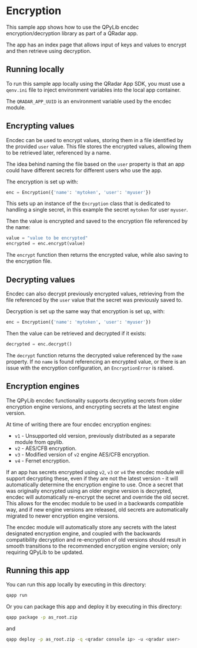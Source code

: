 # Encryption

This sample app shows how to use the QPyLib encdec encryption/decryption library as part of a QRadar app.

The app has an index page that allows input of keys and values to encrypt and then retrieve using decryption.

## Running locally

To run this sample app locally using the QRadar App SDK, you must use a `qenv.ini` file to inject environment
variables into the local app container.

The `QRADAR_APP_UUID` is an environment variable used by the encdec module.

## Encrypting values

Encdec can be used to encrypt values, storing them in a file identified by the provided `user` value. This file stores
the encrypted values, allowing them to be retrieved later, referenced by a name.

The idea behind naming the file based on the `user` property is that an app could have different secrets for different
users who use the app.

The encryption is set up with:

```python
enc = Encryption({'name': 'mytoken', 'user': 'myuser'})
```

This sets up an instance of the `Encryption` class that is dedicated to handling a single secret, in this example the
secret `mytoken` for user `myuser`.

Then the value is encrypted and saved to the encryption file referenced by the name:

```python
value = "value to be encrypted"
encrypted = enc.encrypt(value)
```

The `encrypt` function then returns the encrypted value, while also saving to the encryption file.

## Decrypting values

Encdec can also decrypt previously encrypted values, retrieving from the file referenced by the `user` value that the
secret was previously saved to.

Decryption is set up the same way that encryption is set up, with:

```python
enc = Encryption({'name': 'mytoken', 'user': 'myuser'})
```

Then the value can be retrieved and decrypted if it exists:

```python
decrypted = enc.decrypt()
```

The `decrypt` function returns the decrypted value referenced by the `name` property. If no `name` is found referencing
an encrypted value, or there is an issue with the encryption configuration, an `EncryptionError` is raised.

## Encryption engines

The QPyLib encdec functionality supports decrypting secrets from older encryption engine versions, and encrypting
secrets at the latest engine version.

At time of writing there are four encdec encryption engines:

- `v1` - Unsupported old version, previously distributed as a separate module from qpylib.
- `v2` - AES/CFB encryption.
- `v3` - Modified version of `v2` engine AES/CFB encryption.
- `v4` - Fernet encryption.

If an app has secrets encrypted using `v2`, `v3` or `v4` the encdec module will support decrypting these, even if they
are not the latest version - it will automatically determine the encryption engine to use. Once a secret that was
originally encrypted using an older engine version is decrypted, encdec will automatically re-encrypt the secret and
override the old secret. This allows for the encdec module to be used in a backwards compatible way, and if new engine
versions are released, old secrets are automatically migrated to newer encryption engine versions.

The encdec module will automatically store any secrets with the latest designated encryption engine, and coupled with
the backwards compatibility decryption and re-encryption of old versions should result in smooth transitions to the
recommended encryption engine version; only requiring QPyLib to be updated.

## Running this app

You can run this app locally by executing in this directory:

```bash
qapp run
```

Or you can package this app and deploy it by executing in this directory:

```bash
qapp package -p as_root.zip
```

and

```bash
qapp deploy -p as_root.zip -q <qradar console ip> -u <qradar user>
```
